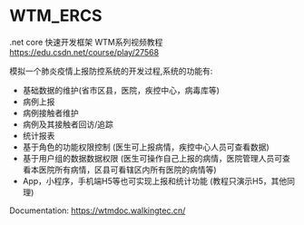# WTM_ERCS

.net core 快速开发框架 WTM系列视频教程
https://edu.csdn.net/course/play/27568

模拟一个肺炎疫情上报防控系统的开发过程,系统的功能有:
- 基础数据的维护(省市区县，医院，疾控中心，病毒库等)
- 病例上报
- 病例接触者维护
- 病例及其接触者回访/追踪
- 统计报表
- 基于角色的功能权限控制 (医生可上报病情，疾控中心人员可查看数据)
- 基于用户组的数据数据权限 (医生可操作自己上报的病情，医院管理人员可查看本医院所有病情，区县可看辖区内所有医院的病情等)
- App，小程序，手机端H5等也可实现上报和统计功能 (教程只演示H5，其他同理)



Documentation:
https://wtmdoc.walkingtec.cn/

